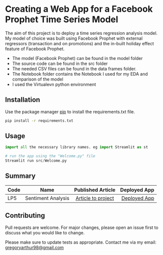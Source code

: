 # Creating a Web App for a Facebook Prophet Time Series Model 

The aim of this project is to deploy a time series regression analysis model. My model of choice was built using Facebook Prophet with external regressors (transaction and on promotions) and the in-built holiday effect feature of Facebook Prophet. 

- The model (Facebook Prophet) can be found in the model folder
- The source code can be found in the src folder
- The needed CSV files can be found in the data frames folder. 
- The Notebook folder contains the Notebook I used for my EDA and comparison of the model 
- I used the Virtualevn python environment



## Installation

Use the package manager [pip](https://pip.pypa.io/en/stable/) to install the requirements.txt file. 

```bash
pip install -r requirements.txt
```

## Usage

```python
import all the necessary library names. eg import Streamlit as st 

# run the app using the "Welcome.py" file
Streamlit run src/Welcome.py

```
## Summary
| Code      | Name        | Published Article |  Deployed App |
|-----------|-------------|:-------------:|------:|
| LP5 | Sentiment Analysis |  [Article to project](https://gregoryarthur98.medium.com/create-a-multipage-app-for-your-regression-model-without-using-css-html-django-f5b552b4a875) | [Deployed App](https://fbpforecast.streamlit.app/) |


## Contributing

Pull requests are welcome. For major changes, please open an issue first
to discuss what you would like to change.

Please make sure to update tests as appropriate. Contact me via my email: gregoryarthur98@gmail.com
